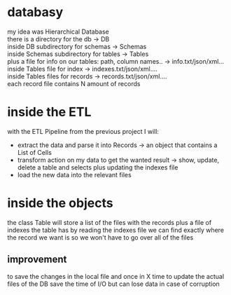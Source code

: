 # databasy
my idea was Hierarchical Database  
there is a directory for the db -> DB  
inside DB subdirectory for schemas -> Schemas  
inside Schemas subdirectory for tables -> Tables  
plus a file for info on our tables:   path, column names.. -> info.txt/json/xml...
inside Tables file for index -> indexes.txt/json/xml....  
inside Tables files for records -> records.txt/json/xml....  
each record file contains N amount of records 

# inside the ETL 
with the ETL Pipeline from the previous project I will:
* extract the data and parse it into Records -> an object that contains a List of Cells
* transform action on my data to get the wanted result -> show, update, delete a table and selects
  plus updating the indexes file
* load the new data into the relevant files


# inside the objects
the class Table will store a list of the files with the records
plus a file of indexes the table has
by reading the indexes file we can find exactly where the record we want is
so we won't have to go over all of the files

## improvement
to save the changes in the local file and once in X time to update the actual files of the DB
save the time of I/O but can lose data in case of corruption


